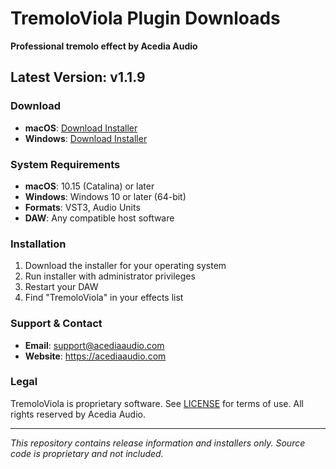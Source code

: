 # TremoloViola Plugin Downloads

**Professional tremolo effect by Acedia Audio**

## Latest Version: v1.1.9

### Download
- **macOS**: [Download Installer](https://acediaaudio.com/b/tremolo-viola)  
- **Windows**: [Download Installer](https://acediaaudio.com/b/tremolo-viola)

### System Requirements
- **macOS**: 10.15 (Catalina) or later
- **Windows**: Windows 10 or later (64-bit)
- **Formats**: VST3, Audio Units
- **DAW**: Any compatible host software

### Installation
1. Download the installer for your operating system
2. Run installer with administrator privileges  
3. Restart your DAW
4. Find "TremoloViola" in your effects list

### Support & Contact
- **Email**: support@acediaaudio.com
- **Website**: https://acediaaudio.com

### Legal
TremoloViola is proprietary software. See [LICENSE](LICENSE) for terms of use.
All rights reserved by Acedia Audio.

---
*This repository contains release information and installers only. 
Source code is proprietary and not included.*
